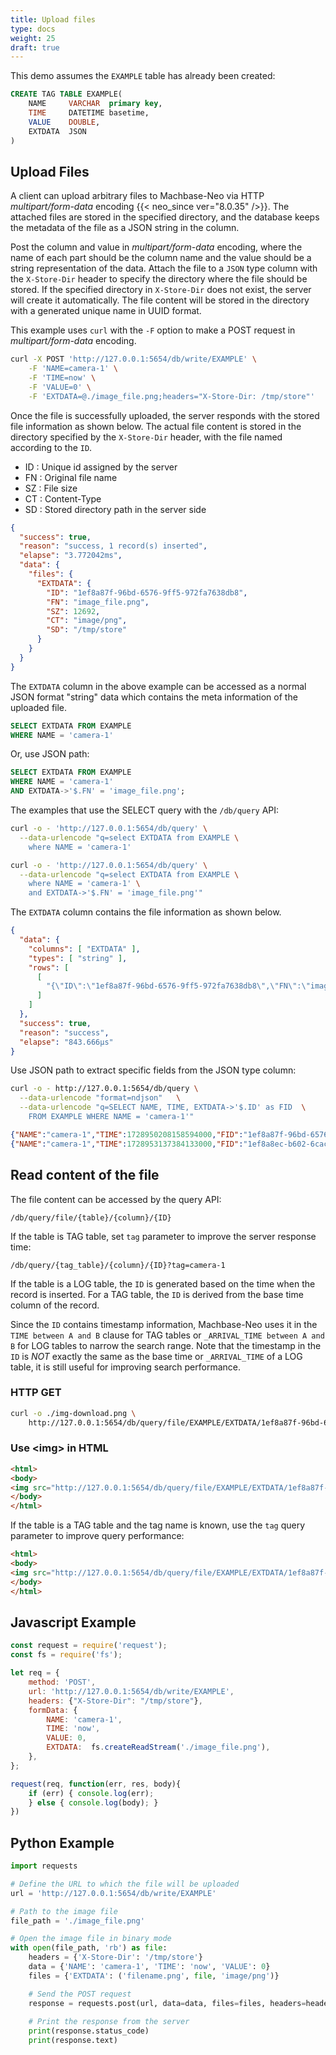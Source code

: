 ```yaml
---
title: Upload files
type: docs
weight: 25
draft: true
---
```


This demo assumes the `EXAMPLE` table has already been created:

```sql {hl_lines=[5]}
CREATE TAG TABLE EXAMPLE(
    NAME     VARCHAR  primary key,
    TIME     DATETIME basetime,
    VALUE    DOUBLE,
    EXTDATA  JSON
)
```

## Upload Files

A client can upload arbitrary files to Machbase-Neo via HTTP *multipart/form-data* encoding {{< neo_since ver="8.0.35" />}}.
The attached files are stored in the specified directory,
and the database keeps the metadata of the file as a JSON string in the column.

Post the column and value in *multipart/form-data* encoding,
where the name of each part should be the column name and the value should be a string representation of the data.
Attach the file to a `JSON` type column with the `X-Store-Dir` header to specify the directory
where the file should be stored.
If the specified directory in `X-Store-Dir` does not exist, the server will create it automatically.
The file content will be stored in the directory with a generated unique name in UUID format.

This example uses `curl` with the `-F` option to make a POST request in *multipart/form-data* encoding.

```sh {hl_lines=[5]}
curl -X POST 'http://127.0.0.1:5654/db/write/EXAMPLE' \
    -F 'NAME=camera-1' \
    -F 'TIME=now' \
    -F 'VALUE=0' \
    -F 'EXTDATA=@./image_file.png;headers="X-Store-Dir: /tmp/store"'
```

Once the file is successfully uploaded, the server responds with the stored file information as shown below.
The actual file content is stored in the directory specified by the `X-Store-Dir` header,
with the file named according to the `ID`.

- ID : Unique id assigned by the server
- FN : Original file name
- SZ : File size
- CT : Content-Type
- SD : Stored directory path in the server side

```json
{
  "success": true,
  "reason": "success, 1 record(s) inserted",
  "elapse": "3.772042ms",
  "data": {
    "files": {
      "EXTDATA": {
        "ID": "1ef8a87f-96bd-6576-9ff5-972fa7638db8",
        "FN": "image_file.png",
        "SZ": 12692,
        "CT": "image/png",
        "SD": "/tmp/store"
      }
    }
  }
}
```

The `EXTDATA` column in the above example can be accessed as a normal JSON format "string" data 
which contains the meta information of the uploaded file.

```sql
SELECT EXTDATA FROM EXAMPLE
WHERE NAME = 'camera-1' 
```

Or, use JSON path:

```sql
SELECT EXTDATA FROM EXAMPLE
WHERE NAME = 'camera-1'
AND EXTDATA->'$.FN' = 'image_file.png';
```

The examples that use the SELECT query with the `/db/query` API:

```sh
curl -o - 'http://127.0.0.1:5654/db/query' \
  --data-urlencode "q=select EXTDATA from EXAMPLE \
    where NAME = 'camera-1'
```

```sh
curl -o - 'http://127.0.0.1:5654/db/query' \
  --data-urlencode "q=select EXTDATA from EXAMPLE \
    where NAME = 'camera-1' \
    and EXTDATA->'$.FN' = 'image_file.png'"
```

The `EXTDATA` column contains the file information as shown below.

```json
{
  "data": {
    "columns": [ "EXTDATA" ],
    "types": [ "string" ],
    "rows": [
      [
        "{\"ID\":\"1ef8a87f-96bd-6576-9ff5-972fa7638db8\",\"FN\":\"image_file.png\",\"SZ\":12692,\"CT\":\"image/png\",\"SD\":\"/tmp/store\"}"
      ]
    ]
  },
  "success": true,
  "reason": "success",
  "elapse": "843.666µs"
}
```
Use JSON path to extract specific fields from the JSON type column:

```sh
curl -o - http://127.0.0.1:5654/db/query \
  --data-urlencode "format=ndjson"   \
  --data-urlencode "q=SELECT NAME, TIME, EXTDATA->'$.ID' as FID  \
    FROM EXAMPLE WHERE NAME = 'camera-1'"
```

```json
{"NAME":"camera-1","TIME":1728950208158594000,"FID":"1ef8a87f-96bd-6576-9ff5-972fa7638db8"}
{"NAME":"camera-1","TIME":1728953137384133000,"FID":"1ef8a8ec-b602-6cac-8fb1-ac9c0c1b981b"}
```

## Read content of the file

The file content can be accessed by the query API:

`/db/query/file/{table}/{column}/{ID}`

If the table is TAG table, set `tag` parameter to improve the server response time:

`/db/query/{tag_table}/{column}/{ID}?tag=camera-1`

If the table is a LOG table, the `ID` is generated based on the time when the record is inserted. For a TAG table, the `ID` is derived from the base time column of the record.

Since the `ID` contains timestamp information, Machbase-Neo uses it in the `TIME between A and B` clause for TAG tables or `_ARRIVAL_TIME between A and B` for LOG tables to narrow the search range.
Note that the timestamp in the `ID` is *NOT* exactly the same as the base time or `_ARRIVAL_TIME` of a LOG table, it is still useful for improving search performance.

### HTTP GET

```sh
curl -o ./img-download.png \
    http://127.0.0.1:5654/db/query/file/EXAMPLE/EXTDATA/1ef8a87f-96bd-6576-9ff5-972fa7638db8
```

### Use &lt;img&gt; in HTML

```html
<html>
<body>
<img src="http://127.0.0.1:5654/db/query/file/EXAMPLE/EXTDATA/1ef8a87f-96bd-6576-9ff5-972fa7638db8"/>
</body>
</html>
```

If the table is a TAG table and the tag name is known, use the `tag` query parameter to improve query performance:

```html
<html>
<body>
<img src="http://127.0.0.1:5654/db/query/file/EXAMPLE/EXTDATA/1ef8a87f-96bd-6576-9ff5-972fa7638db8?tag=camera-1"/>
</body>
</html>
```

## Javascript Example

```js
const request = require('request');
const fs = require('fs');

let req = {
    method: 'POST',
    url: 'http://127.0.0.1:5654/db/write/EXAMPLE',
    headers: {"X-Store-Dir": "/tmp/store"},
    formData: {
        NAME: 'camera-1',
        TIME: 'now',
        VALUE: 0,
        EXTDATA:  fs.createReadStream('./image_file.png'), 
    },
};

request(req, function(err, res, body){
    if (err) { console.log(err);
    } else { console.log(body); }
})
```

## Python Example

```python
import requests

# Define the URL to which the file will be uploaded
url = 'http://127.0.0.1:5654/db/write/EXAMPLE'

# Path to the image file
file_path = './image_file.png'

# Open the image file in binary mode
with open(file_path, 'rb') as file:
    headers = {'X-Store-Dir': '/tmp/store'}
    data = {'NAME': 'camera-1', 'TIME': 'now', 'VALUE': 0}
    files = {'EXTDATA': ('filename.png', file, 'image/png')}

    # Send the POST request
    response = requests.post(url, data=data, files=files, headers=headers)
    
    # Print the response from the server
    print(response.status_code)
    print(response.text)
```